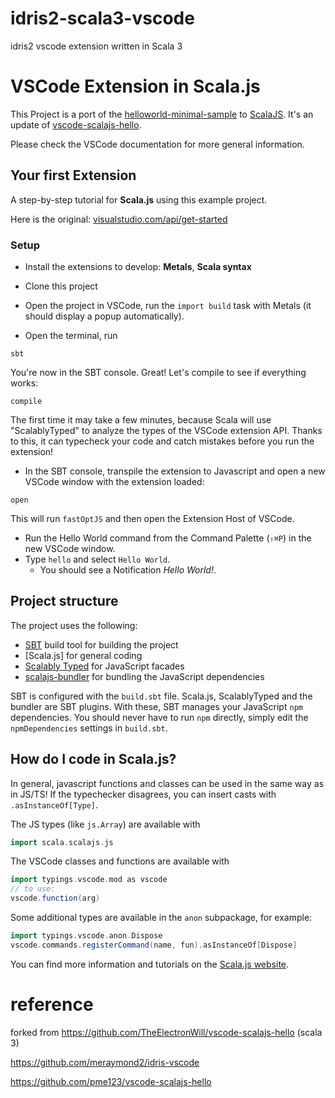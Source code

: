 # idris2-scala3-vscode
idris2 vscode extension written in Scala 3

# VSCode Extension in Scala.js

This Project is a port of the [helloworld-minimal-sample] to [ScalaJS]. It's an update of [vscode-scalajs-hello](https://github.com/pme123/vscode-scalajs-hello).

Please check the VSCode documentation for more general information.

## Your first Extension
A step-by-step tutorial for **Scala.js** using this example project.

Here is the original: [visualstudio.com/api/get-started](https://code.visualstudio.com/api/get-started/your-first-extension)

### Setup

* Install the extensions to develop: **Metals**, **Scala syntax**

* Clone this project

* Open the project in VSCode, run the `import build` task with Metals (it should display a popup automatically).

* Open the terminal, run

```
sbt
```
You're now in the SBT console. Great! Let's compile to see if everything works:

```
compile
```

The first time it may take a few minutes, because Scala will use "ScalablyTyped" to analyze the types of the VSCode extension API. Thanks to this, it can typecheck your code and catch mistakes before you run the extension!

* In the SBT console, transpile the extension to Javascript and open a new VSCode window with the extension loaded:

```
open
```

This will run `fastOptJS` and then open the Extension Host of VSCode.

* Run the Hello World command from the Command Palette (`⇧⌘P`) in the new VSCode window.
* Type `hello` and select `Hello World`.
  * You should see a Notification _Hello World!_.

## Project structure

The project uses the following:
* [SBT] build tool for building the project
* [Scala.js] for general coding
* [Scalably Typed] for JavaScript facades
* [scalajs-bundler] for bundling the JavaScript dependencies

SBT is configured with the `build.sbt` file. Scala.js, ScalablyTyped and the bundler are SBT plugins. With these, SBT manages your JavaScript `npm` dependencies. You should never have to run `npm` directly, simply edit the `npmDependencies` settings in `build.sbt`.

[accessible-scala]: https://marketplace.visualstudio.com/items?itemName=scala-center.accessible-scala
[helloworld-minimal-sample]: https://github.com/Microsoft/vscode-extension-samples/tree/master/helloworld-minimal-sample
[Scalably Typed]: https://github.com/ScalablyTyped/Converter
[SBT]: https://www.scala-sbt.org
[ScalaJS]: http://www.scala-js.org
[scalajs-bundler]: https://github.com/scalacenter/scalajs-bundler

## How do I code in Scala.js?

In general, javascript functions and classes can be used in the same way as in JS/TS!
If the typechecker disagrees, you can insert casts with `.asInstanceOf[Type]`.

The JS types (like `js.Array`) are available with
```scala
import scala.scalajs.js
```

The VSCode classes and functions are available with
```scala
import typings.vscode.mod as vscode
// to use:
vscode.function(arg)
```

Some additional types are available in the `anon` subpackage, for example:
```scala
import typings.vscode.anon.Dispose
vscode.commands.registerCommand(name, fun).asInstanceOf[Dispose]
```

You can find more information and tutorials on the [Scala.js website](https://www.scala-js.org/).

# reference
forked from https://github.com/TheElectronWill/vscode-scalajs-hello (scala 3)

https://github.com/meraymond2/idris-vscode

https://github.com/pme123/vscode-scalajs-hello

